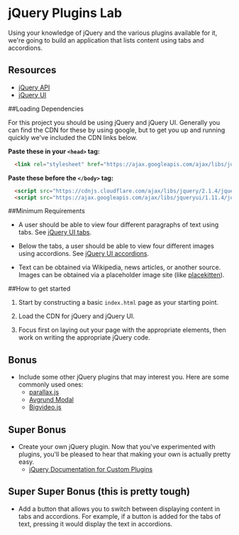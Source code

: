 # jQuery Plugins Lab

Using your knowledge of jQuery and the various plugins available for it, we're going to build an application that lists content using tabs and accordions.

## Resources

* [jQuery API](https://api.jquery.com/)
* [jQuery UI](http://jqueryui.com/)

##Loading Dependencies

For this project you should be using jQuery and jQuery UI. Generally you can find the CDN for these by using google, but to get you up and running quickly we've included the CDN links below.

**Paste these in your `<head>` tag:**

```html
  <link rel="stylesheet" href="https://ajax.googleapis.com/ajax/libs/jqueryui/1.11.4/themes/smoothness/jquery-ui.css">
```

**Paste these before the `</body>` tag:**

```html
  <script src="https://cdnjs.cloudflare.com/ajax/libs/jquery/2.1.4/jquery.min.js"></script>
  <script src="https://ajax.googleapis.com/ajax/libs/jqueryui/1.11.4/jquery-ui.min.js"></script>
```

##Minimum Requirements

* A user should be able to view four different paragraphs of text using tabs. See [jQuery UI tabs](http://jqueryui.com/tabs/).

* Below the tabs, a user should be able to view four different images using accordions. See [jQuery UI accordions](http://jqueryui.com/accordion/).

* Text can be obtained via Wikipedia, news articles, or another source. Images can be obtained via a placeholder image site (like [placekitten](https://placekitten.com)).

##How to get started

1. Start by constructing a basic `index.html` page as your starting point.

2. Load the CDN for jQuery and jQuery UI.

3. Focus first on laying out your page with the appropriate elements, then work on writing the appropriate jQuery code.


## Bonus

* Include some other jQuery plugins that may interest you. Here are some commonly used ones:
  * [parallax.js](http://pixelcog.github.io/parallax.js/)
  * [Avgrund Modal](http://labs.voronianski.com/jquery.avgrund.js/)
  * [Bigvideo.js](http://dfcb.github.io/BigVideo.js/)

## Super Bonus

* Create your own jQuery plugin. Now that you've experimented with plugins, you'll be pleased to hear that making your own is actually pretty easy.
  * [jQuery Documentation for Custom Plugins](https://learn.jquery.com/plugins/basic-plugin-creation/)

## Super Super Bonus (this is pretty tough)

* Add a button that allows you to switch between displaying content in tabs and accordions. For example, if a button is added for the tabs of text, pressing it would display the text in accordions.

